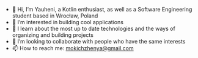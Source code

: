 - 👋 Hi, I’m Yauheni, a Kotlin enthusiast, as well as a Software Engineering student based in Wrocław, Poland
- 👀 I’m interested in building cool applications 
- 🌱 I learn about the most up to date technologies and the ways of organizing and building projects
- 💞️ I’m looking to collaborate with people who have the same interests 
- 📫 How to reach me: mokichzhenya@gmail.com

<!---
EvgenSuit/EvgenSuit is a ✨ special ✨ repository because its `README.md` (this file) appears on your GitHub profile.
You can click the Preview link to take a look at your changes. ffg
--->
